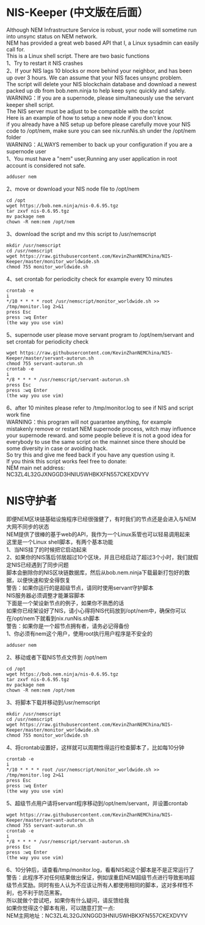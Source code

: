 # NIS-Keeper (中文版在后面）
Although NEM Infrastructure Service is robust, your node will sometime run into unsync status on NEM network. <br>
NEM has provided a great web based API that I, a Linux sysadmin can easily call for.<br>
This is a Linux shell script. There are two basic functions<br>
1、Try to restart it NIS crashes<br>
2、If your NIS lags 10 blocks or more behind your neighbor, and has been up over 3 hours. We can assume that your NIS faces unsync problem.<br>
The script will delete your NIS blockchain database and download a newest packed up db from bob.nem.ninja to help keep sync quickly and safely.<br>
WARNING：If you are a supernode, please simultaneously use the servant keeper shell script.<br>
The NIS server must be adjust to be compatible with the script<br>
Here is an example of how to setup a new node if you don't know.<br>
if you already have a NIS setup up before please carefully move your NIS code to /opt/nem, make sure you can see nix.runNis.sh under the /opt/nem folder<br>
WARNING：ALWAYS remember to back up your configuration if you are a supernode user<br>
1、You must have a "nem" user,Running any user application in root account is considered not safe.<br>
```Shell
adduser nem
```
2、move or download your NIS node file to /opt/nem<br>
```Shell
cd /opt
wget https://bob.nem.ninja/nis-0.6.95.tgz
tar zxvf nis-0.6.95.tgz
mv package nem
chown -R nem:nem /opt/nem
```
3、download the script and mv this script to /usr/nemscript<br>
```Shell
mkdir /usr/nemscript
cd /usr/nemscript
wget https://raw.githubusercontent.com/KevinZhanNEMChina/NIS-Keeper/master/monitor_worldwide.sh
chmod 755 monitor_worldwide.sh
```
4、set crontab for periodicity check for example every 10 minutes<br>
```Shell
crontab -e
i
*/10 * * * * root /usr/nemscript/monitor_worldwide.sh >> /tmp/monitor.log 2>&1
press Esc
press :wq Enter
(the way you use vim)
```
5、supernode user please move servant program to /opt/nem/servant and set crontab for periodicity check<br>
```Shell
wget https://raw.githubusercontent.com/KevinZhanNEMChina/NIS-Keeper/master/servant-autorun.sh
chmod 755 servant-autorun.sh
crontab -e
i
*/8 * * * * /usr/nemscript/servant-autorun.sh
press Esc
press :wq Enter
(the way you use vim)
```
6、after 10 minites please refer to /tmp/monitor.log to see if NIS and script work fine<br>
WARNING：this program will not guarantee anything, for example mistakenly remove or restart NEM supernode process, witch may influence your supernode reward. and some people believe it is not a good idea for everybody to use the same script on the mainnet since there should be some diversity in case or avoiding hack. <br>
So try this and give me feed back if you have any question using it.<br>
If you think this script works feel free to donate:<br>
NEM main net address: NC3ZL4L32GJXNGGD3HNIU5WHBKXFN557CKEXDVYV <br>
# NIS守护者
即便NEM区块链基础设施程序已经很强健了，有时我们的节点还是会进入与NEM大网不同步的状态<br>
NEM提供了很棒的基于web的API，我作为一个Linux系管也可以轻易调用起来<br>
这里是一个Linux shell脚本，有两个基本功能<br>
1、当NIS挂了的时候把它启动起来<br>
2、如果你的NIS落后邻居超过10个区块，并且已经启动了超过3个小时，我们就假定NIS已经遇到了同步问题<br>
脚本会删除你的NIS区块链数据库，然后从bob.nem.ninja下载最新打包好的数据，以便快速和安全得恢复<br>
警告：如果你运行的是超级节点，请同时使用servant守护脚本<br>
NIS服务器必须调整才能兼容脚本<br>
下面是一个架设新节点的例子，如果你不熟悉的话<br>
如果你已经架设好了NIS，请小心得将NIS代码放到/opt/nem中，确保你可以在/opt/nem下就看到nix.runNis.sh脚本<br>
警告：如果你是一个超节点拥有者，请务必记得备份<br>
1、你必须有nem这个用户，使用root执行用户程序是不安全的<br>
```Shell
adduser nem
```
2、移动或者下载NIS节点文件到 /opt/nem<br>
```Shell
cd /opt
wget https://bob.nem.ninja/nis-0.6.95.tgz
tar zxvf nis-0.6.95.tgz
mv package nem
chown -R nem:nem /opt/nem
```
3、将脚本下载并移动到/usr/nemscript<br>
```Shell
mkdir /usr/nemscript
cd /usr/nemscript
wget https://raw.githubusercontent.com/KevinZhanNEMChina/NIS-Keeper/master/monitor_worldwide.sh
chmod 755 monitor_worldwide.sh
```
4、将crontab设置好，这样就可以周期性得运行检查脚本了，比如每10分钟<br>
```Shell
crontab -e
i
*/10 * * * * root /usr/nemscript/monitor_worldwide.sh >> /tmp/monitor.log 2>&1
press Esc
press :wq Enter
(the way you use vim)
```
5、超级节点用户请将servant程序移动到/opt/nem/servant，并设置crontab<br>
```Shell
wget https://raw.githubusercontent.com/KevinZhanNEMChina/NIS-Keeper/master/servant-autorun.sh
chmod 755 servant-autorun.sh
crontab -e
i
*/8 * * * * /usr/nemscript/servant-autorun.sh
press Esc
press :wq Enter
(the way you use vim)
```
6、10分钟后，请查看/tmp/monitor.log，看看NIS和这个脚本是不是正常运行了<br>
警告：此程序不对任何结果做出保证，例如误重启NEM超级节点进行导致影响超级节点奖励。同时有些人认为不应该让所有人都使用相同的脚本，这对多样性不利，也不利于防范黑客。<br>
所以就做个尝试吧，如果你有什么疑问，请反馈给我<br>
如果你觉得这个脚本有用，可以随意打赏一点:<br>
NEM主网地址：NC3ZL4L32GJXNGGD3HNIU5WHBKXFN557CKEXDVYV <br>
